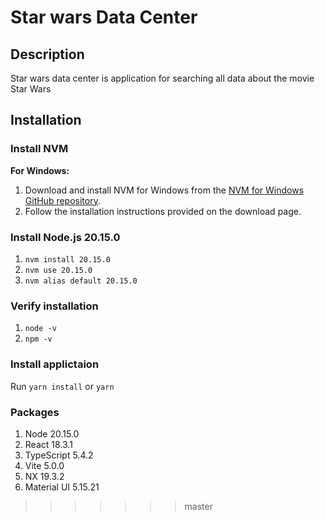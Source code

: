 # Star wars Data Center

## Description

Star wars data center is application for searching all data about the movie Star Wars

## Installation

### Install NVM

**For Windows:**
1. Download and install NVM for Windows from the [NVM for Windows GitHub repository](https://github.com/coreybutler/nvm-windows/releases).
2. Follow the installation instructions provided on the download page.

### Install Node.js 20.15.0

1. `nvm install 20.15.0`
2. `nvm use 20.15.0`
3. `nvm alias default 20.15.0`

### Verify installation

1. `node -v`
2. `npm -v`

### Install applictaion

Run `yarn install` or `yarn`

### Packages

1. Node 20.15.0
2. React 18.3.1
3. TypeScript 5.4.2
4. Vite 5.0.0
5. NX 19.3.2
6. Material UI 5.15.21
>>>>>>> master
